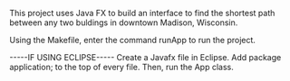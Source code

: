 This project uses Java FX to build an interface to find the shortest path between any two buldings in downtown Madison, Wisconsin. 

Using the Makefile, enter the command runApp to run the project.

-----IF USING ECLIPSE-----
Create a Javafx file in Eclipse. Add package application; to the top of every file. Then, run the App class.

